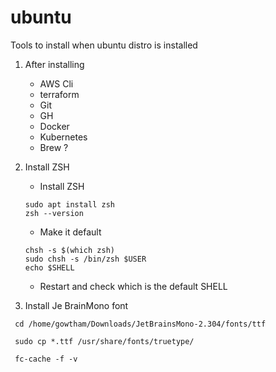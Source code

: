 # ubuntu
Tools to install when ubuntu distro is installed

1. After installing 
    - AWS Cli
    - terraform
    - Git
    - GH
    - Docker
    - Kubernetes
    - Brew ?

2. Install ZSH

    - Install ZSH

    ```
    sudo apt install zsh 
    zsh --version
    ```

    - Make it default

    ```
    chsh -s $(which zsh)
    sudo chsh -s /bin/zsh $USER
    echo $SHELL
    ```
    - Restart and check which is the default SHELL

3. Install Je BrainMono font

```
 cd /home/gowtham/Downloads/JetBrainsMono-2.304/fonts/ttf

 sudo cp *.ttf /usr/share/fonts/truetype/

 fc-cache -f -v 
```
